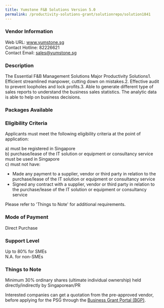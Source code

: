 ```yaml
---
title: Yumstone F&B Solutions Version 5.0
permalink: /productivity-solutions-grant/solutionrepo/solution1841
---
```


### Vendor Information
Web URL: www.yumstone.sg <br>Contact Hotline: 82226621 <br>Contact Email: sales@yumstone.sg <br>

### Description

The Essential F&B Management Solutions Major Productivity Solutions1.	Efficient streamlined manpower, cutting down on mistakes.2.	Effective audit to prevent loopholes and lock profits.3.	Able to generate different type of sales reports to understand the business sales statistics. The analytic data is able to help on business decisions.

### Packages Available


### Eligibility Criteria

Applicants must meet the following eligibility criteria at the point of application:

a) must be registered in Singapore <br>
b) purchase/lease of the IT solution or equipment or consultancy service must be used in Singapore <br>
c) must not have:
- Made any payment to a supplier, vendor or third party in relation to the purchase/lease of the IT solution or equipment or consultancy service
- Signed any contract with a supplier, vendor or third party in relation to the purchase/lease of the IT solution or equipment or consultancy service

Please refer to 'Things to Note' for additional requirements.

### Mode of Payment
Direct Purchase

### Support Level
Up to 80% for SMEs <br>
N.A. for non-SMEs

### Things to Note
Minimum 30% ordinary shares (ultimate individual ownership) held directly/indirectly by Singaporean/PR

Interested companies can get a quotation from the pre-approved vendor, before applying for the PSG through the <a target='_blank' href='https://www.businessgrants.gov.sg/'>Business Grant Portal (BGP)</a>.
